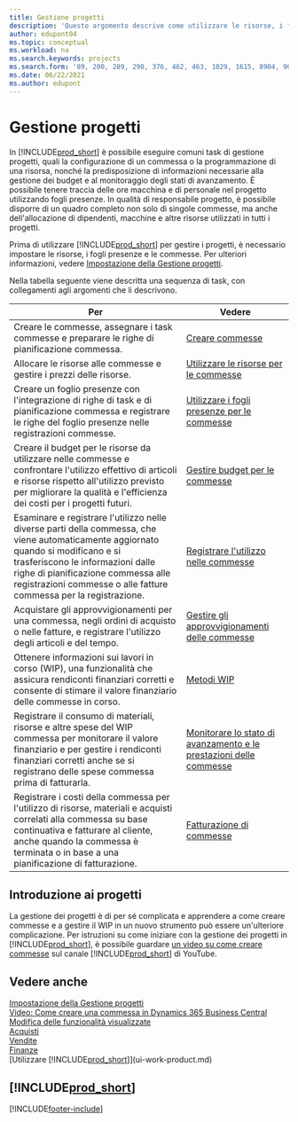 ```yaml
---
title: Gestione progetti
description: 'Questo argomento descrive come utilizzare le risorse, i fogli presenze e le commesse per gestire progetti e budget.'
author: edupont04
ms.topic: conceptual
ms.workload: na
ms.search.keywords: projects
ms.search.form: '89, 200, 289, 290, 376, 462, 463, 1029, 1615, 8904, 9014, 9015'
ms.date: 06/22/2021
ms.author: edupont
---
```

# <a name="project-management"></a>Gestione progetti

In [!INCLUDE[prod_short](includes/prod_short.md)] è possibile eseguire comuni task di gestione progetti, quali la configurazione di un commessa o la programmazione di una risorsa, nonché la predisposizione di informazioni necessarie alla gestione dei budget e al monitoraggio degli stati di avanzamento. È possibile tenere traccia delle ore macchina e di personale nel progetto utilizzando fogli presenze. In qualità di responsabile progetto, è possibile disporre di un quadro completo non solo di singole commesse, ma anche dell'allocazione di dipendenti, macchine e altre risorse utilizzati in tutti i progetti.

Prima di utilizzare [!INCLUDE[prod_short](includes/prod_short.md)] per gestire i progetti, è necessario impostare le risorse, i fogli presenze e le commesse. Per ulteriori informazioni, vedere [Impostazione della Gestione progetti](projects-setup-projects.md).  

Nella tabella seguente viene descritta una sequenza di task, con collegamenti agli argomenti che li descrivono.

| Per | Vedere |
| --- | --- |
| Creare le commesse, assegnare i task commesse e preparare le righe di pianificazione commessa. |[Creare commesse](projects-how-create-jobs.md) |
| Allocare le risorse alle commesse e gestire i prezzi delle risorse. |[Utilizzare le risorse per le commesse](projects-how-use-resources.md) |
| Creare un foglio presenze con l'integrazione di righe di task e di pianificazione commessa e registrare le righe del foglio presenze nelle registrazioni commesse. |[Utilizzare i fogli presenze per le commesse](projects-how-use-time-sheets.md) |
| Creare il budget per le risorse da utilizzare nelle commesse e confrontare l'utilizzo effettivo di articoli e risorse rispetto all'utilizzo previsto per migliorare la qualità e l'efficienza dei costi per i progetti futuri. |[Gestire budget per le commesse](projects-how-manage-budgets.md) |
| Esaminare e registrare l'utilizzo nelle diverse parti della commessa, che viene automaticamente aggiornato quando si modificano e si trasferiscono le informazioni dalle righe di pianificazione commessa alle registrazioni commesse o alle fatture commessa per la registrazione. |[Registrare l'utilizzo nelle commesse](projects-how-record-job-usage.md) |
| Acquistare gli approvvigionamenti per una commessa, negli ordini di acquisto o nelle fatture, e registrare l'utilizzo degli articoli e del tempo. |[Gestire gli approvvigionamenti delle commesse](projects-how-manage-project-supplies.md) |
| Ottenere informazioni sui lavori in corso (WIP), una funzionalità che assicura rendiconti finanziari corretti e consente di stimare il valore finanziario delle commesse in corso. |[Metodi WIP](projects-understanding-wip.md) |
| Registrare il consumo di materiali, risorse e altre spese del WIP commessa per monitorare il valore finanziario e per gestire i rendiconti finanziari corretti anche se si registrano delle spese commessa prima di fatturarla. |[Monitorare lo stato di avanzamento e le prestazioni delle commesse](projects-how-monitor-progress-performance.md) |
| Registrare i costi della commessa per l'utilizzo di risorse, materiali e acquisti correlati alla commessa su base continuativa e fatturare al cliente, anche quando la commessa è terminata o in base a una pianificazione di fatturazione. |[Fatturazione di commesse](projects-how-invoice-jobs.md) |

## <a name="get-started-with-projects"></a>Introduzione ai progetti

La gestione dei progetti è di per sé complicata e apprendere a come creare commesse e a gestire il WIP in un nuovo strumento può essere un'ulteriore complicazione. Per istruzioni su come iniziare con la gestione dei progetti in [!INCLUDE[prod_short](includes/prod_short.md)], è possibile guardare [un video su come creare commesse](https://www.youtube.com/watch?v=VqaPWr7BWmw) sul canale [!INCLUDE[prod_short](includes/prod_short.md)] di YouTube.  

## <a name="see-also"></a>Vedere anche

[Impostazione della Gestione progetti](projects-setup-projects.md)  
[Video: Come creare una commessa in Dynamics 365 Business Central](https://www.youtube.com/watch?v=VqaPWr7BWmw)  
[Modifica delle funzionalità visualizzate](ui-experiences.md)  
[Acquisti](purchasing-manage-purchasing.md)  
[Vendite](sales-manage-sales.md)  
[Finanze](finance.md)  
[Utilizzare [!INCLUDE[prod_short](includes/prod_short.md)]](ui-work-product.md)  

## [!INCLUDE[prod_short](includes/free_trial_md.md)]


[!INCLUDE[footer-include](includes/footer-banner.md)]
